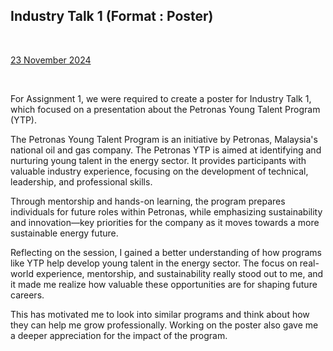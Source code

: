 <html>
  <body>
    <!--Contents-->
    <h2 id="Title">Industry Talk 1 (Format : Poster) </h2><br>
    <p><u>23 November 2024</u></p>
    <div>
      <br>
      <p>For Assignment 1, we were required to create a poster for Industry Talk 1, which focused on a presentation about the Petronas Young Talent Program (YTP).</p>
      <p>The Petronas Young Talent Program is an initiative by Petronas, Malaysia's national oil and gas company. The Petronas YTP is aimed at identifying and nurturing young talent in the energy sector. It provides participants with valuable industry experience, focusing on the development of technical, leadership, and professional skills.</p>
      <p>Through mentorship and hands-on learning, the program prepares individuals for future roles within Petronas, while emphasizing sustainability and innovation—key priorities for the company as it moves towards a more sustainable energy future.</p>
      <p>Reflecting on the session, I gained a better understanding of how programs like YTP help develop young talent in the energy sector. The focus on real-world experience, mentorship, and sustainability really stood out to me, and it made me realize how valuable these opportunities are for shaping future careers.</p>
      <p>This has motivated me to look into similar programs and think about how they can help me grow professionally. Working on the poster also gave me a deeper appreciation for the impact of the program.</p>
    </div>
  </body>
</html>
